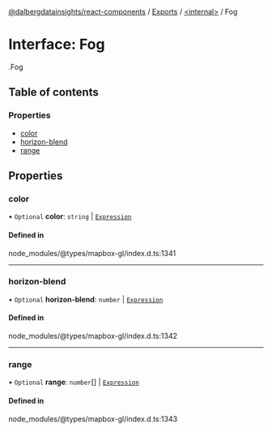 [@dalbergdatainsights/react-components](../README.md) / [Exports](../modules.md) / [<internal\>](../modules/internal_.md) / Fog

# Interface: Fog

[<internal>](../modules/internal_.md).Fog

## Table of contents

### Properties

- [color](internal_.Fog.md#color)
- [horizon-blend](internal_.Fog.md#horizon-blend)
- [range](internal_.Fog.md#range)

## Properties

### color

• `Optional` **color**: `string` \| [`Expression`](../modules/internal_.md#expression)

#### Defined in

node_modules/@types/mapbox-gl/index.d.ts:1341

___

### horizon-blend

• `Optional` **horizon-blend**: `number` \| [`Expression`](../modules/internal_.md#expression)

#### Defined in

node_modules/@types/mapbox-gl/index.d.ts:1342

___

### range

• `Optional` **range**: `number`[] \| [`Expression`](../modules/internal_.md#expression)

#### Defined in

node_modules/@types/mapbox-gl/index.d.ts:1343
